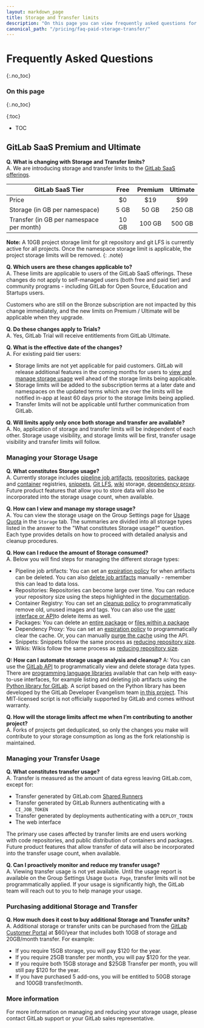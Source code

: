 ```yaml
---
layout: markdown_page
title: Storage and Transfer limits
description: "On this page you can view frequently asked questions for storage and transfer limits for the paid GitLab SaaS tiers"
canonical_path: "/pricing/faq-paid-storage-transfer/"
---
```


# Frequently Asked Questions

{:.no_toc}

### On this page

{:.no_toc}

{:toc}

- TOC

## GitLab SaaS Premium and Ultimate

**Q. What is changing with Storage and Transfer limits?**  
A. We are introducing storage and transfer limits to the [GitLab SaaS offerings](/pricing/).

| GitLab SaaS Tier                         | Free | Premium | Ultimate |
|------------------------------------------|:----:|:-------:|:--------:|
| Price                                    | $0   | $19     | $99      |
| Storage (in GB per namespace)            | 5 GB  | 50 GB  | 250 GB   |
| Transfer (in GB per namespace per month) | 10 GB | 100 GB | 500 GB   |

**Note:** A 10GB project storage limit for git repository and git LFS is currently active for all projects. Once the namespace storage limit is applicable, the project storage limits will be removed.
{: .note}

**Q. Which users are these changes applicable to?**  
A. These limits are applicable to users of the GitLab SaaS offerings. These changes do not apply to self-managed users (both free and paid tier) and community programs - including GitLab for Open Source, Education and Startups users.

Customers who are still on the Bronze subscription are not impacted by this change immediately, and the new limits on Premium / Ultimate will be applicable when they upgrade.

**Q. Do these changes apply to Trials?**  
A. Yes, GitLab Trial will receive entitlements from GitLab Ultimate.

**Q. What is the effective date of the changes?**  
A. For existing paid tier users:

- Storage limits are not yet applicable for paid customers. GitLab will release additional features in the coming months for users to [view and manage storage usage](https://gitlab.com/gitlab-org/gitlab/-/issues/375296) well ahead of the storage limits being applicable.
- Storage limits will be added to the subscription terms at a later date and namespaces on the updated terms which are over the limits will be notified in-app at least 60 days prior to the storage limits being applied.
- Transfer limits will not be applicable until further communication from GitLab.

**Q. Will limits apply only once both storage and transfer are available?**  
A. No, application of storage and transfer limits will be independent of each other. Storage usage visibility, and storage limits will be first, transfer usage visibility and transfer limits will follow.

### Managing your Storage Usage

**Q. What constitutes Storage usage?**  
A. Currently storage includes [pipeline job artifacts](https://docs.gitlab.com/ee/ci/pipelines/pipeline_artifacts.html#storage), [repositories](https://docs.gitlab.com/ee/user/project/repository/#repository), [package](https://docs.gitlab.com/ee/user/packages/package_registry/) and [container](https://docs.gitlab.com/ee/user/packages/container_registry/) registries, [snippets](https://docs.gitlab.com/ee/user/snippets.html#snippets), [Git LFS](https://docs.gitlab.com/ee/topics/git/lfs/#git-large-file-storage-lfs), [wiki](https://docs.gitlab.com/ee/user/project/wiki/#wiki) storage, [dependency proxy](https://docs.gitlab.com/ee/user/packages/dependency_proxy/). Future product features that allow you to store data will also be incorporated into the storage usage count, when available.

**Q. How can I view and manage my storage usage?**  
A. You can view the storage usage on the Group Settings page for [Usage Quota](https://docs.gitlab.com/ee/user/usage_quotas.html#view-storage-usage) in the `Storage` tab. The summaries are divided into all storage types listed in the answer to the "What constitutes Storage usage?" question. Each type provides details on how to proceed with detailed analysis and cleanup procedures.

**Q. How can I reduce the amount of Storage consumed?**  
A. Below you will find steps for managing the different storage types:

- Pipeline job artifacts: You can set an [expiration policy](https://docs.gitlab.com/ee/ci/pipelines/job_artifacts.html#when-job-artifacts-are-deleted) for when artifacts can be deleted. You can also [delete job artifacts](https://docs.gitlab.com/ee/ci/pipelines/job_artifacts.html#delete-job-artifacts) manually - remember this can lead to data loss.
- Repositories: Repositories can become large over time. You can reduce your repository size using the steps highlighted in the [documentation](https://docs.gitlab.com/ee/user/project/repository/reducing_the_repo_size_using_git.html).
- Container Registry: You can set an [cleanup policy](https://docs.gitlab.com/ee/user/packages/container_registry/reduce_container_registry_storage.html#cleanup-policy) to programmatically remove old, unused images and tags. You can also use the [user interface or API](https://docs.gitlab.com/ee/user/packages/container_registry/reduce_container_registry_storage.html)to delete items as well.
- Packages: You can delete an [entire package](https://docs.gitlab.com/ee/user/packages/package_registry/reduce_package_registry_storage.html#delete-a-package) or [files within a package](https://docs.gitlab.com/ee/user/packages/package_registry/reduce_package_registry_storage.html#delete-files-associated-with-a-package)
- Dependency Proxy: You can set an [expiration policy](https://docs.gitlab.com/ee/user/packages/dependency_proxy/reduce_dependency_proxy_storage.html#cleanup-policies) to programmatically clear the cache. Or, you can manually [purge the cache](https://docs.gitlab.com/ee/user/packages/dependency_proxy/reduce_dependency_proxy_storage.html#use-the-api-to-clear-the-cache) using the API.
- Snippets: Snippets follow the same process as [reducing repository size](https://docs.gitlab.com/ee/user/snippets.html#reduce-snippets-repository-size).
- Wikis: Wikis follow the same process as [reducing repository size](https://docs.gitlab.com/ee/administration/wikis/index.html#reduce-wiki-repository-size).

**Q: How can I automate storage usage analysis and cleanup?**
A: You can use the [GitLab API](https://docs.gitlab.com/ee/api/) to programmatically view and delete storage data types. There are [programming language libraries](https://about.gitlab.com/partners/technology-partners/#api-clients) available that can help with easy-to-use interfaces, for example listing and deleting job artifacts using the [Python library for GitLab](https://python-gitlab.readthedocs.io/en/stable/gl_objects/pipelines_and_jobs.html#jobs). A script based on the Python library has been developed by the GitLab Developer Evangelism team [in this project](https://gitlab.com/gitlab-de/gitlab-storage-analyzer). This MIT-licensed script is not officially supported by GitLab and comes without warranty.

**Q. How will the storage limits affect me when I’m contributing to another project?**  
A. Forks of projects get deduplicated, so only the changes you make will contribute to your storage consumption as long as the fork relationship is maintained.

### Managing your Transfer Usage

**Q. What constitutes transfer usage?**  
A. Transfer is measured as the amount of data egress leaving GitLab.com, except for:

- Transfer generated by GitLab.com [Shared Runners](https://docs.gitlab.com/ee/ci/runners/)
- Transfer generated by GitLab Runners authenticating with a `CI_JOB_TOKEN`
- Transfer generated by deployments authenticating with a `DEPLOY_TOKEN`
- The web interface

The primary use cases affected by transfer limits are end users working with code repositories, and public distribution of containers and packages.
Future product features that allow transfer of data will also be incorporated into the transfer usage count, when available.

**Q. Can I proactively monitor and reduce my transfer usage?**  
A. Viewing transfer usage is not yet available. Until the usage report is available on the Group Settings Usage `Quota Page`, transfer limits will not be programmatically applied. If your usage is significantly high, the GitLab team will reach out to you to help manage your usage.

### Purchasing additional Storage and Transfer

**Q. How much does it cost to buy additional Storage and Transfer units?**  
A. Additional storage or transfer units can be purchased from the [GitLab Customer Portal](https://customers.gitlab.com/) at $60/year that includes both 10GB of storage and 20GB/month transfer.
For example:

- If you require 15GB storage, you will pay $120 for the year.
- If you require 25GB transfer per month, you will pay $120 for the year.
- If you require both 15GB storage and $25GB Transfer per month, you will still pay $120 for the year.
- If you have purchased 5 add-ons, you will be entitled to 50GB storage and 100GB transfer/month.

### More information

For more information on managing and reducing your storage usage, please contact GitLab support or your GitLab sales representative.
